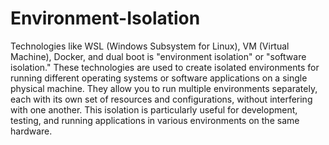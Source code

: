 # Environment-Isolation
Technologies like WSL (Windows Subsystem for Linux), VM (Virtual Machine), Docker, and dual boot is "environment isolation" or "software isolation." These technologies are used to create isolated environments for running different operating systems or software applications on a single physical machine. They allow you to run multiple environments separately, each with its own set of resources and configurations, without interfering with one another. This isolation is particularly useful for development, testing, and running applications in various environments on the same hardware.
